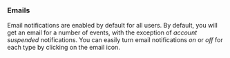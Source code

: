 ### Emails

Email notifications are enabled by default for all users. By default, you will get an email for a number of events, with the exception of _account suspended_ notifications. You can easily turn email notifications _on_ or _off_ for each type by clicking on the email icon.

